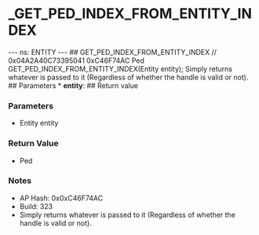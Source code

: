 # _GET_PED_INDEX_FROM_ENTITY_INDEX

--- ns: ENTITY --- ## GET_PED_INDEX_FROM_ENTITY_INDEX  // 0x04A2A40C73395041 0xC46F74AC Ped GET_PED_INDEX_FROM_ENTITY_INDEX(Entity entity);  Simply returns whatever is passed to it (Regardless of whether the handle is valid or not).  ## Parameters * **entity**:  ## Return value

### Parameters
* Entity entity

### Return Value
* Ped

### Notes
* AP Hash: 0x0xC46F74AC
* Build: 323
* Simply returns whatever is passed to it (Regardless of whether the handle is valid or not).

